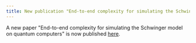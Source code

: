 ```yaml
---
title: New publication "End-to-end complexity for simulating the Schwinger model on quantum computers"
---
```


A new paper "End-to-end complexity for simulating the Schwinger model on quantum computers" is now published [here](https://doi.org/10.22331/q-2024-09-17-1474).
